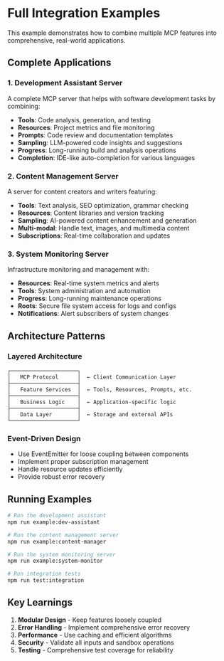 # Full Integration Examples

This example demonstrates how to combine multiple MCP features into comprehensive, real-world applications.

## Complete Applications

### 1. **Development Assistant Server**
A complete MCP server that helps with software development tasks by combining:
- **Tools**: Code analysis, generation, and testing
- **Resources**: Project metrics and file monitoring  
- **Prompts**: Code review and documentation templates
- **Sampling**: LLM-powered code insights and suggestions
- **Progress**: Long-running build and analysis operations
- **Completion**: IDE-like auto-completion for various languages

### 2. **Content Management Server**
A server for content creators and writers featuring:
- **Tools**: Text analysis, SEO optimization, grammar checking
- **Resources**: Content libraries and version tracking
- **Sampling**: AI-powered content enhancement and generation
- **Multi-modal**: Handle text, images, and multimedia content
- **Subscriptions**: Real-time collaboration and updates

### 3. **System Monitoring Server**
Infrastructure monitoring and management with:
- **Resources**: Real-time system metrics and alerts
- **Tools**: System administration and automation
- **Progress**: Long-running maintenance operations
- **Roots**: Secure file system access for logs and configs
- **Notifications**: Alert subscribers of system changes

## Architecture Patterns

### Layered Architecture
```
┌─────────────────────┐
│   MCP Protocol      │  ← Client Communication Layer
├─────────────────────┤
│   Feature Services  │  ← Tools, Resources, Prompts, etc.
├─────────────────────┤
│   Business Logic    │  ← Application-specific logic
├─────────────────────┤
│   Data Layer        │  ← Storage and external APIs
└─────────────────────┘
```

### Event-Driven Design
- Use EventEmitter for loose coupling between components
- Implement proper subscription management
- Handle resource updates efficiently
- Provide robust error recovery

## Running Examples

```bash
# Run the development assistant
npm run example:dev-assistant

# Run the content management server
npm run example:content-manager

# Run the system monitoring server
npm run example:system-monitor

# Run integration tests
npm run test:integration
```

## Key Learnings

1. **Modular Design** - Keep features loosely coupled
2. **Error Handling** - Implement comprehensive error recovery
3. **Performance** - Use caching and efficient algorithms
4. **Security** - Validate all inputs and sandbox operations
5. **Testing** - Comprehensive test coverage for reliability